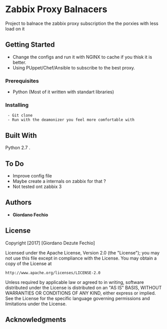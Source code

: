 # Zabbix Proxy Balnacers

Project to balnace the zabbix proxy subscription the the porxies with less load on it

## Getting Started

 - Change the configs and run it with NGINX to cache if you thisk it is better.
 - Using PUppet/Chef/Ansible to subscribe to the best proxy.

### Prerequisites

 - Python (Most of it written with standart libraries)

### Installing

```
 - Git clone
 - Run with the deamonizer you feel more comfortable with 
```

## Built With

 Python 2.7 .

## To Do
 - Improve config file
 - Maybe create a internals on zabbix for that ?
 - Not tested ont zabbix 3

## Authors

* **Giordano Fechio**

## License

Copyright [2017] [Giordano Dezute Fechio]

Licensed under the Apache License, Version 2.0 (the "License");
you may not use this file except in compliance with the License.
You may obtain a copy of the License at

    http://www.apache.org/licenses/LICENSE-2.0

Unless required by applicable law or agreed to in writing, software
distributed under the License is distributed on an "AS IS" BASIS,
WITHOUT WARRANTIES OR CONDITIONS OF ANY KIND, either express or implied.
See the License for the specific language governing permissions and
limitations under the License.

## Acknowledgments


